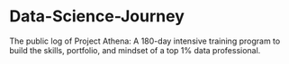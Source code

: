 # Data-Science-Journey
The public log of Project Athena: A 180-day intensive training program to build the skills, portfolio, and mindset of a top 1% data professional.

